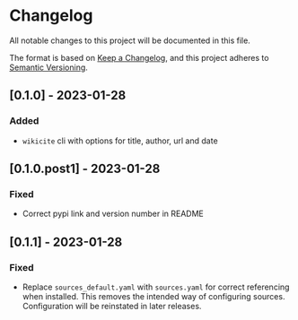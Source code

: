 # Changelog

All notable changes to this project will be documented in this file.

The format is based on [Keep a Changelog](https://keepachangelog.com/en/1.0.0/),
and this project adheres to [Semantic Versioning](https://semver.org/spec/v2.0.0.html).

## [0.1.0] - 2023-01-28

### Added

- `wikicite` cli with options for title, author, url and date

## [0.1.0.post1] - 2023-01-28

### Fixed

- Correct pypi link and version number in README

## [0.1.1] - 2023-01-28

### Fixed

- Replace `sources_default.yaml` with `sources.yaml` for correct referencing when installed. This removes the intended way of configuring sources. Configuration will be reinstated in later releases.
